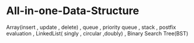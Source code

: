 # All-in-one-Data-Structure
Array(insert , update , delete) , queue , priority queue , stack , postfix evaluation , LinkedList( singly , circular ,doubly) ,  Binary Search Tree(BST) 

